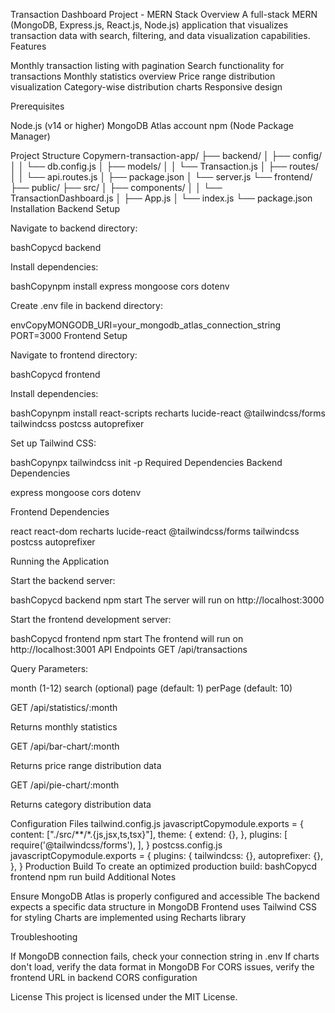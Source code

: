 Transaction Dashboard Project - MERN Stack
Overview
A full-stack MERN (MongoDB, Express.js, React.js, Node.js) application that visualizes transaction data with search, filtering, and data visualization capabilities.
Features

Monthly transaction listing with pagination
Search functionality for transactions
Monthly statistics overview
Price range distribution visualization
Category-wise distribution charts
Responsive design

Prerequisites

Node.js (v14 or higher)
MongoDB Atlas account
npm (Node Package Manager)

Project Structure
Copymern-transaction-app/
├── backend/
│   ├── config/
│   │   └── db.config.js
│   ├── models/
│   │   └── Transaction.js
│   ├── routes/
│   │   └── api.routes.js
│   ├── package.json
│   └── server.js
└── frontend/
    ├── public/
    ├── src/
    │   ├── components/
    │   │   └── TransactionDashboard.js
    │   ├── App.js
    │   └── index.js
    └── package.json
Installation
Backend Setup

Navigate to backend directory:

bashCopycd backend

Install dependencies:

bashCopynpm install express mongoose cors dotenv

Create .env file in backend directory:

envCopyMONGODB_URI=your_mongodb_atlas_connection_string
PORT=3000
Frontend Setup

Navigate to frontend directory:

bashCopycd frontend

Install dependencies:

bashCopynpm install react-scripts recharts lucide-react @tailwindcss/forms tailwindcss postcss autoprefixer

Set up Tailwind CSS:

bashCopynpx tailwindcss init -p
Required Dependencies
Backend Dependencies

express
mongoose
cors
dotenv

Frontend Dependencies

react
react-dom
recharts
lucide-react
@tailwindcss/forms
tailwindcss
postcss
autoprefixer

Running the Application

Start the backend server:

bashCopycd backend
npm start
The server will run on http://localhost:3000

Start the frontend development server:

bashCopycd frontend
npm start
The frontend will run on http://localhost:3001
API Endpoints
GET /api/transactions

Query Parameters:

month (1-12)
search (optional)
page (default: 1)
perPage (default: 10)



GET /api/statistics/:month

Returns monthly statistics

GET /api/bar-chart/:month

Returns price range distribution data

GET /api/pie-chart/:month

Returns category distribution data

Configuration Files
tailwind.config.js
javascriptCopymodule.exports = {
  content: ["./src/**/*.{js,jsx,ts,tsx}"],
  theme: {
    extend: {},
  },
  plugins: [
    require('@tailwindcss/forms'),
  ],
}
postcss.config.js
javascriptCopymodule.exports = {
  plugins: {
    tailwindcss: {},
    autoprefixer: {},
  },
}
Production Build
To create an optimized production build:
bashCopycd frontend
npm run build
Additional Notes

Ensure MongoDB Atlas is properly configured and accessible
The backend expects a specific data structure in MongoDB
Frontend uses Tailwind CSS for styling
Charts are implemented using Recharts library

Troubleshooting

If MongoDB connection fails, check your connection string in .env
If charts don't load, verify the data format in MongoDB
For CORS issues, verify the frontend URL in backend CORS configuration

License
This project is licensed under the MIT License.
